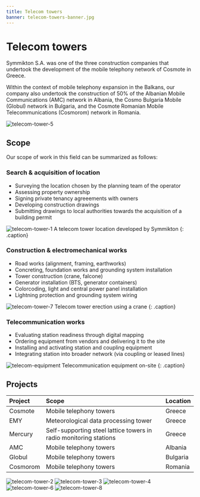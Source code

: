 ```yaml
---
title: Telecom towers
banner: telecom-towers-banner.jpg
---
```


# Telecom towers

Symmikton S.A. was one of the three construction companies that undertook the development of the mobile telephony network of Cosmote in Greece.

Within the context of mobile telephony expansion in the Balkans, our company also undertook the construction of 50% of the Albanian Mobile Communications (AMC) network in Albania, the Cosmo Bulgaria Mobile (Globul) network in Bulgaria, and the Cosmote Romanian Mobile Telecommunications (Cosmorom) network in Romania.
![telecom-tower-5](telecom-tower-5.jpg)## ScopeOur scope of work in this field can be summarized as follows:### Search & acquisition of location
* Surveying the location chosen by the planning team of the operator* Assessing property ownership* Signing private tenancy agreeements with owners* Developing construction drawings* Submitting drawings to local authorities towards the acquisition of a building permit![telecom-tower-1](telecom-tower-1.jpg)
A telecom tower location developed by Symmikton
{: .caption}
### Construction & electromechanical works
* Road works (alignment, framing, earthworks)* Concreting, foundation works and grounding system installation* Tower construction (crane, falcone)* Generator installation (BTS, generator containers)* Colorcoding, light and central power panel installation* Lightning protection and grounding system wiring

![telecom-tower-7](telecom-tower-7.jpg)
Telecom tower erection using a crane
{: .caption}### Telecommunication works
* Evaluating station readiness through digital mapping* Ordering equipment from vendors and delivering it to the site* Installing and activating station and coupling equipment* Integrating station into broader network (via coupling or leased lines)

![telecom-equipment](telecom-equipment.jpg)
Telecommunication equipment on-site
{: .caption}

## Projects

| Project  |Scope                                                              | Location | 
|:--       |:--                                                                |:--       |
| Cosmote  | Mobile telephony towers                                           | Greece   |
| EMY      | Meteorological data processing tower                              | Greece   |
| Mercury  | Self-supporting steel lattice towers in radio monitoring stations | Greece   |
| AMC      | Mobile telephony towers                                           | Albania  |
| Globul   | Mobile telephony towers                                           | Bulgaria |
| Cosmorom | Mobile telephony towers                                           | Romania  |


![telecom-tower-2](telecom-tower-2.jpg)
![telecom-tower-3](telecom-tower-3.jpg)
![telecom-tower-4](telecom-tower-4.jpg)
![telecom-tower-6](telecom-tower-6.jpg)
![telecom-tower-8](telecom-tower-8.jpg)
